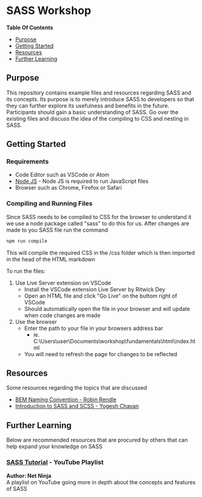 # SASS Workshop

**Table Of Contents**
-  [Purpose](#purpose)
-  [Getting Started](#getting-started)
-  [Resources](#resources)
-  [Further Learning](#further-learning)

## Purpose
This repository contains example files and resources regarding SASS and its concepts. Its purpose is to merely introduce SASS to developers so that they can further explore its usefulness and benefits in the future. Participants should gain a basic understanding of SASS. Go over the existing files and discuss the idea of the compiling to CSS and nesting in SASS.

## Getting Started
### Requirements
- Code Editor such as VSCode or Atom
-  [Node JS](https://nodejs.org/en/download/) - Node JS is required to run JavaScript files
- Browser such as Chrome, Firefox or Safari

### Compiling and Running Files
Since SASS needs to be compiled to CSS for the browser to understand it we use a node package called "sass" to do this for us.
After changes are made to you SASS file run the command
```sh 
npm run compile
```
This will compile the required CSS in the /css folder which is then imported in the head of the HTML markdown

To run the files:

1. Use Live Server extension on VSCode
    - Install the VSCode extension Live Server by Ritwick Dey
    - Open an HTML file and click "Go Live" on the buttom right of VSCode
    - Should automatically open the file in your browser and will update when code changes are made
2. Use the browser
    - Enter the path to your file in your browsers address bar 
        - ie. C:\Users\user\Documents\workshop\fundamentals\html\index.html
    - You will need to refresh the page for changes to be reflected

## Resources
Some resources regarding the topics that are discussed

- [BEM Naming Convention - Robin Rendle](https://css-tricks.com/bem-101/)
- [Introduction to SASS and SCSS - Yogesh Chavan](https://css-tricks.com/bem-101/)


## Further Learning
Below are recommended resources that are procured by others that can help expand your knowledge on SASS

### [SASS Tutorial](https://www.youtube.com/playlist?list=PL4cUxeGkcC9iEwigam3gTjU_7IA3W2WZA) - YouTube Playlist
**Author: Net Ninja**  
A playlist on YouTube going more in depth about the concepts and features of SASS